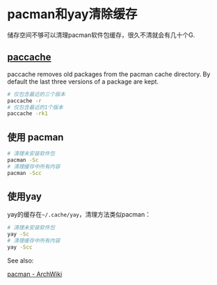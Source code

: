 # pacman和yay清除缓存

储存空间不够可以清理pacman软件包缓存，很久不清就会有几十个G.

## [paccache](https://man.archlinux.org/man/paccache.8)

paccache removes old packages from the pacman cache directory. By default the last three versions of a package are kept.

```bash
# 仅包含最近的三个版本
paccache -r
# 仅包含最近的1个版本
paccache -rk1
```

## 使用 pacman 

```bash
# 清理未安装软件包
pacman -Sc
# 清理缓存中所有内容
pacman -Scc
```

## 使用yay

yay的缓存在`~/.cache/yay`，清理方法类似pacman：

```bash
# 清理未安装软件包
yay -Sc
# 清理缓存中所有内容
yay -Scc
```

See also:

[pacman - ArchWiki](https://wiki.archlinux.org/title/Pacman)
